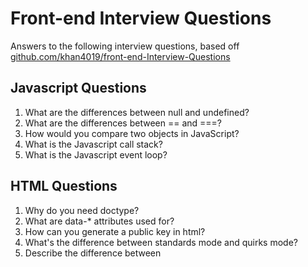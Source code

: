 # Front-end Interview Questions
Answers to the following interview questions, based off [github.com/khan4019/front-end-Interview-Questions](https://github.com/khan4019/front-end-Interview-Questions)

## Javascript Questions
1. What are the differences between null and undefined?
2. What are the differences between == and ===?
3. How would you compare two objects in JavaScript?
4. What is the Javascript call stack?
5. What is the Javascript event loop?

## HTML Questions
1. Why do you need doctype?
2. What are data-* attributes used for?
3. How can you generate a public key in html?
4. What's the difference between standards mode and quirks mode?
5. Describe the difference between <script>, <script async> and <script defer>.
6. What are the differences between div and span?
7. How would you differentiate between div, section, and article?
8. What is progressive rendering?

## CSS Questions
1. What does float do?
2. How can you clear sides of a floating element?
3. Are css properties case sensitive?
4. What's the difference between "resetting" and "normalizing" CSS? Which would you choose, and why?
5. Explain CSS sprites, and how you would implement them on a page or site.
6. Explain the CSS selector heirarchy.
7. What is the fastest way to select elements by using css selectors?
8. What are the differences between display: inline, block, and inline-block? 
9. What are the other display property values in CSS?
10. What are the differences between visibility hidden and display none?
11. What are the properties related to box model?
12. Does overflow: hidden create a new block formatting context?

## DOM Questions
1. Is there any difference between window and document?
2. Does document.onload and window.onload fire at the same time?
3. Is attribute similar to property?
4. What are the different ways to get an element from DOM?
5. Describe event propagation.
6. Describe the differences between event bubbling and event capturing.

## Javascript Algorithm Questions
1. Verify a prime number?
2. Get nth Fibonacci number?

